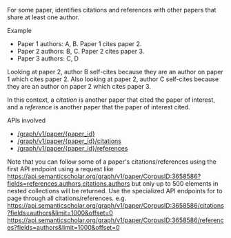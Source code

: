 For some paper, identifies citations and references with other papers that share at least one author.

Example

* Paper 1 authors: A, B. Paper 1 cites paper 2.
* Paper 2 authors: B, C. Paper 2 cites paper 3.
* Paper 3 authors: C, D

Looking at paper 2, author B self-cites because they are an author on paper 1 which cites paper 2.
Also looking at paper 2, author C self-cites because they are an author on paper 2 which cites paper 3.

In this context, a *citation* is another paper that cited the paper of interest, 
and a *reference* is another paper that the paper of interest cited.

APIs involved
* [/graph/v1/paper/{paper_id}](https://api.semanticscholar.org/api-docs/#tag/Paper-Data/operation/get_graph_get_paper)
* [/graph/v1/paper/{paper_id}/citations](https://api.semanticscholar.org/api-docs/#tag/Paper-Data/operation/get_graph_get_paper_citations)
* [/graph/v1/paper/{paper_id}/references](https://api.semanticscholar.org/api-docs/#tag/Paper-Data/operation/get_graph_get_paper_references)

Note that you can follow some of a paper's citations/references using the first API endpoint
using a request like
https://api.semanticscholar.org/graph/v1/paper/CorpusID:3658586?fields=references.authors,citations.authors
but only up to 500 elements in nested collections will be returned. 
Use the specialized API endpoints for to page through all citations/references. e.g.
https://api.semanticscholar.org/graph/v1/paper/CorpusID:3658586/citations?fields=authors&limit=1000&offset=0
https://api.semanticscholar.org/graph/v1/paper/CorpusID:3658586/references?fields=authors&limit=1000&offset=0

